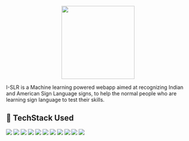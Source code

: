 <p align="center">
    <img src=https://github.com/dhaneshragu/i-SLR/assets/95169037/85637536-bc26-4e62-ae05-0b0347b6bef6 width=200px>
</p>

I-SLR is a Machine learning powered webapp aimed at recognizing Indian and American Sign Language signs, to help the normal people who are learning sign language to test their skills.

## 📗 TechStack Used
<p>
<img src="https://img.shields.io/badge/Pytorch-EE4C2C?logo=pytorch&logoColor=white&style=flat" />
<img src="https://img.shields.io/badge/Flask-000000?logo=flask&logoColor=white&style=flat" />
<img src="https://img.shields.io/badge/NumPy-013243?logo=numpy&logoColor=white&style=flat" />
<img src="https://img.shields.io/badge/Pandas-150458?logo=pandas&logoColor=white&style=flat" />
<img src="https://img.shields.io/badge/OpenCV-183289?logo=opencv&logoColor=white&style=flat" />
<img src="https://img.shields.io/badge/JSON-183331?logo=json&logoColor=white&style=flat" />
<img src="https://img.shields.io/badge/Python-32471?logo=python&logoColor=white&style=flat" />
<img src="https://img.shields.io/badge/HTML-183331?logo=html5&logoColor=white&style=flat" />
<img src="https://img.shields.io/badge/JavaScript-183331?logo=javascript&logoColor=white&style=flat" />
<img src="https://img.shields.io/badge/CSS-183331?logo=css3&logoColor=white&style=flat" />
    
<img src="https://img.shields.io/badge/Streamlit-183331?logo=streamlit&logoColor=white&style=flat" />


</p>


